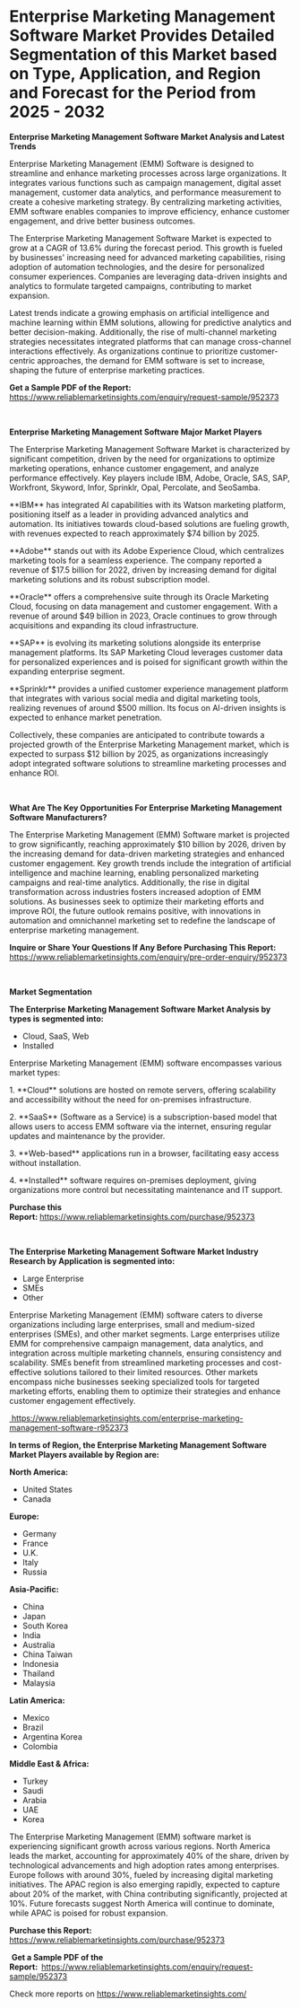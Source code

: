 <p><h1>Enterprise Marketing Management Software Market Provides Detailed Segmentation of this Market based on Type, Application, and Region and Forecast for the Period from 2025 - 2032</h1></p><p><strong>Enterprise Marketing Management Software Market Analysis and Latest Trends</strong></p>
<p><p>Enterprise Marketing Management (EMM) Software is designed to streamline and enhance marketing processes across large organizations. It integrates various functions such as campaign management, digital asset management, customer data analytics, and performance measurement to create a cohesive marketing strategy. By centralizing marketing activities, EMM software enables companies to improve efficiency, enhance customer engagement, and drive better business outcomes.</p><p>The Enterprise Marketing Management Software Market is expected to grow at a CAGR of 13.6% during the forecast period. This growth is fueled by businesses' increasing need for advanced marketing capabilities, rising adoption of automation technologies, and the desire for personalized consumer experiences. Companies are leveraging data-driven insights and analytics to formulate targeted campaigns, contributing to market expansion.</p><p>Latest trends indicate a growing emphasis on artificial intelligence and machine learning within EMM solutions, allowing for predictive analytics and better decision-making. Additionally, the rise of multi-channel marketing strategies necessitates integrated platforms that can manage cross-channel interactions effectively. As organizations continue to prioritize customer-centric approaches, the demand for EMM software is set to increase, shaping the future of enterprise marketing practices.</p></p>
<p><strong>Get a Sample PDF of the Report:&nbsp;</strong> <a href="https://www.reliablemarketinsights.com/enquiry/request-sample/952373?utm_campaign=3122&utm_medium=2&utm_source=Github&utm_content=ia&utm_term=06032025&utm_id=enterprise-marketing-management-software">https://www.reliablemarketinsights.com/enquiry/request-sample/952373</a></p>
<p>&nbsp;</p>
<p><strong>Enterprise Marketing Management Software Major Market Players</strong></p>
<p><p>The Enterprise Marketing Management Software Market is characterized by significant competition, driven by the need for organizations to optimize marketing operations, enhance customer engagement, and analyze performance effectively. Key players include IBM, Adobe, Oracle, SAS, SAP, Workfront, Skyword, Infor, Sprinklr, Opal, Percolate, and SeoSamba.</p><p>**IBM** has integrated AI capabilities with its Watson marketing platform, positioning itself as a leader in providing advanced analytics and automation. Its initiatives towards cloud-based solutions are fueling growth, with revenues expected to reach approximately $74 billion by 2025.</p><p>**Adobe** stands out with its Adobe Experience Cloud, which centralizes marketing tools for a seamless experience. The company reported a revenue of $17.5 billion for 2022, driven by increasing demand for digital marketing solutions and its robust subscription model.</p><p>**Oracle** offers a comprehensive suite through its Oracle Marketing Cloud, focusing on data management and customer engagement. With a revenue of around $49 billion in 2023, Oracle continues to grow through acquisitions and expanding its cloud infrastructure.</p><p>**SAP** is evolving its marketing solutions alongside its enterprise management platforms. Its SAP Marketing Cloud leverages customer data for personalized experiences and is poised for significant growth within the expanding enterprise segment.</p><p>**Sprinklr** provides a unified customer experience management platform that integrates with various social media and digital marketing tools, realizing revenues of around $500 million. Its focus on AI-driven insights is expected to enhance market penetration.</p><p>Collectively, these companies are anticipated to contribute towards a projected growth of the Enterprise Marketing Management market, which is expected to surpass $12 billion by 2025, as organizations increasingly adopt integrated software solutions to streamline marketing processes and enhance ROI.</p></p>
<p>&nbsp;</p>
<p><strong>What Are The Key Opportunities For Enterprise Marketing Management Software Manufacturers?</strong></p>
<p><p>The Enterprise Marketing Management (EMM) Software market is projected to grow significantly, reaching approximately $10 billion by 2026, driven by the increasing demand for data-driven marketing strategies and enhanced customer engagement. Key growth trends include the integration of artificial intelligence and machine learning, enabling personalized marketing campaigns and real-time analytics. Additionally, the rise in digital transformation across industries fosters increased adoption of EMM solutions. As businesses seek to optimize their marketing efforts and improve ROI, the future outlook remains positive, with innovations in automation and omnichannel marketing set to redefine the landscape of enterprise marketing management.</p></p>
<p><strong>Inquire or Share Your Questions If Any Before Purchasing This Report:</strong> <a href="https://www.reliablemarketinsights.com/enquiry/pre-order-enquiry/952373?utm_campaign=3122&utm_medium=2&utm_source=Github&utm_content=ia&utm_term=06032025&utm_id=enterprise-marketing-management-software">https://www.reliablemarketinsights.com/enquiry/pre-order-enquiry/952373</a></p>
<p>&nbsp;</p>
<p><strong>Market Segmentation</strong></p>
<p><strong>The Enterprise Marketing Management Software Market Analysis by types is segmented into:</strong></p>
<p><ul><li>Cloud, SaaS, Web</li><li>Installed</li></ul></p>
<p><p>Enterprise Marketing Management (EMM) software encompasses various market types: </p><p>1. **Cloud** solutions are hosted on remote servers, offering scalability and accessibility without the need for on-premises infrastructure.</p><p>2. **SaaS** (Software as a Service) is a subscription-based model that allows users to access EMM software via the internet, ensuring regular updates and maintenance by the provider.</p><p>3. **Web-based** applications run in a browser, facilitating easy access without installation.</p><p>4. **Installed** software requires on-premises deployment, giving organizations more control but necessitating maintenance and IT support.</p></p>
<p><strong>Purchase this Report:&nbsp;</strong><a href="https://www.reliablemarketinsights.com/purchase/952373?utm_campaign=3122&utm_medium=2&utm_source=Github&utm_content=ia&utm_term=06032025&utm_id=enterprise-marketing-management-software">https://www.reliablemarketinsights.com/purchase/952373</a></p>
<p>&nbsp;</p>
<p><strong>The Enterprise Marketing Management Software Market Industry Research by Application is segmented into:</strong></p>
<p><ul><li>Large Enterprise</li><li>SMEs</li><li>Other</li></ul></p>
<p><p>Enterprise Marketing Management (EMM) software caters to diverse organizations including large enterprises, small and medium-sized enterprises (SMEs), and other market segments. Large enterprises utilize EMM for comprehensive campaign management, data analytics, and integration across multiple marketing channels, ensuring consistency and scalability. SMEs benefit from streamlined marketing processes and cost-effective solutions tailored to their limited resources. Other markets encompass niche businesses seeking specialized tools for targeted marketing efforts, enabling them to optimize their strategies and enhance customer engagement effectively.</p></p>
<p><a href="https://www.reliablemarketinsights.com/enterprise-marketing-management-software-r952373?utm_campaign=3122&utm_medium=2&utm_source=Github&utm_content=ia&utm_term=06032025&utm_id=enterprise-marketing-management-software">&nbsp;https://www.reliablemarketinsights.com/enterprise-marketing-management-software-r952373</a></p>
<p><strong>In terms of Region, the Enterprise Marketing Management Software Market Players available by Region are:</strong></p>
<p>
    <p> <strong> North America: </strong>
        <ul>
            <li>United States</li>
            <li>Canada</li>
        </ul>
        </p> 
    <p> <strong> Europe: </strong>
        <ul>
            <li>Germany</li>
            <li>France</li>
            <li>U.K.</li>
            <li>Italy</li>
            <li>Russia</li>
        </ul>
        </p> 
    <p> <strong> Asia-Pacific: </strong>
        <ul>
            <li>China</li>
            <li>Japan</li>
            <li>South Korea</li>
            <li>India</li>
            <li>Australia</li>
            <li>China Taiwan</li>
            <li>Indonesia</li>
            <li>Thailand</li>
            <li>Malaysia</li>
        </ul>
        </p> 
    <p> <strong> Latin America: </strong>
        <ul>
            <li>Mexico</li>
            <li>Brazil</li>
            <li>Argentina Korea</li>
            <li>Colombia</li>
        </ul>
        </p> 
    <p> <strong> Middle East & Africa: </strong>
        <ul>
            <li>Turkey</li>
            <li>Saudi</li>
            <li>Arabia</li>
            <li>UAE</li>
            <li>Korea</li>
        </ul>
    </p>
    </p>
<p><p>The Enterprise Marketing Management (EMM) software market is experiencing significant growth across various regions. North America leads the market, accounting for approximately 40% of the share, driven by technological advancements and high adoption rates among enterprises. Europe follows with around 30%, fueled by increasing digital marketing initiatives. The APAC region is also emerging rapidly, expected to capture about 20% of the market, with China contributing significantly, projected at 10%. Future forecasts suggest North America will continue to dominate, while APAC is poised for robust expansion.</p></p>
<p><strong>Purchase this Report: </strong><a href="https://www.reliablemarketinsights.com/purchase/952373?utm_campaign=3122&utm_medium=2&utm_source=Github&utm_content=ia&utm_term=06032025&utm_id=enterprise-marketing-management-software">https://www.reliablemarketinsights.com/purchase/952373</a></p>
<p>&nbsp;<strong>Get a Sample PDF of the Report:&nbsp;&nbsp;</strong><a href="https://www.reliablemarketinsights.com/enquiry/request-sample/952373?utm_campaign=3122&utm_medium=2&utm_source=Github&utm_content=ia&utm_term=06032025&utm_id=enterprise-marketing-management-software">https://www.reliablemarketinsights.com/enquiry/request-sample/952373</a></p>
<p><strong></strong></p>
<p>Check more reports on <a href="https://www.reliablemarketinsights.com/?utm_campaign=3122&utm_medium=2&utm_source=Github&utm_content=ia&utm_term=06032025&utm_id=enterprise-marketing-management-software">https://www.reliablemarketinsights.com/</a></p>